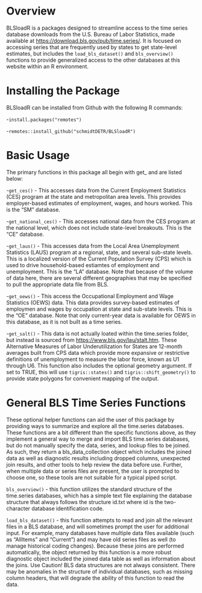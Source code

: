 # Overview
BLSloadR is a packages designed to streamline access to the time series database downloads from the U.S. Bureau of Labor Statistics, made available at https://download.bls.gov/pub/time.series/. It is focused on accessing series that are frequently used by states to get state-level estimates, but includes the `load_bls_dataset()` and `bls_overview()` functions to provide generalized access to the other databases at this website within an R environment.

# Installing the Package
BLSloadR can be installed from Github with the following R commands:

-`install.packages("remotes")`

-`remotes::install_github("schmidtDETR/BLSloadR")`

# Basic Usage
The primary functions in this package all begin with get_ and are listed below:

-`get_ces()` - This accesses data from the Current Employment Statistics (CES) program at the state and metropolitan area levels. This provides employer-based estimates of employment, wages, and hours worked. This is the “SM” database.

-`get_national_ces()` - This accesses national data from the CES program at the national level, which does not include state-level breakouts. This is the “CE” database.

-`get_laus()` - This accesses data from the Local Area Unemployment Statistics (LAUS) program at a regional, state, and several sub-state levels. This is a localized version of the Current Population Survey (CPS) which is used to drive household-based estiamtes of employment and unemployment. This is the “LA” database. Note that because of the volume of data here, there are several different geographies that may be specified to pull the appropriate data file from BLS.

-`get_oews()` - This access the Occupational Employment and Wage Statistics (OEWS) data. This data provides survey-based estimates of employmen and wages by occupation at state and sub-state levels. This is the “OE” database. Note that only current-year data is available for OEWS in this database, as it is not built as a time series.

-`get_salt()` - This data is not actually loated within the time.series folder, but instead is sourced from https://www.bls.gov/lau/stalt.htm. These Alternative Measures of Labor Underutilization for States are 12-month averages built from CPS data which provide more expansive or restrictive definitions of unemployment to measure the labor force, known as U1 through U6. This function also includes the optional geometry argument. If set to TRUE, this will use `tigris::states()` and `tigris::shift_geometry()` to provide state polygons for convenient mapping of the output.

# General BLS Time Series Functions
These optional helper functions can aid the user of this package by providing ways to summarize and explore all the time.series databases. These functions are a bit different than the specific functions above, as they implement a general way to merge and import BLS time.series databases, but do not manually specify the data, series, and lookup files to be joined.  As such, they return a bls_data_collection object which includes the joined data as well as diagnostic results including dropped columns, unexpected join results, and other tools to help review the data before use.  Further, when multiple data or series files are present, the user is prompted to choose one, so these tools are not suitable for a typical piped script.

`bls_overview()` - this function utilizes the standard structure of the time.series databases, which has a simple text file explaining the database structure that always follows the structure id.txt where id is the two-character database identification code.

`load_bls_dataset()` - this function attempts to read and join all the relevant files in a BLS database, and will sometimes prompt the user for additional input. For example, many databases have multiple data files available (such as “AllItems” and “Current”) and may have old series files as well (to manage historical coding changes). Because these joins are performed automatically, the object returned by this function is a more robust diagnostic object included the joined data table as well as information about the joins. Use Caution! BLS data structures are not always consistent. There may be anomalies in the structure of individual databases, such as missing column headers, that will degrade the ability of this function to read the data.
